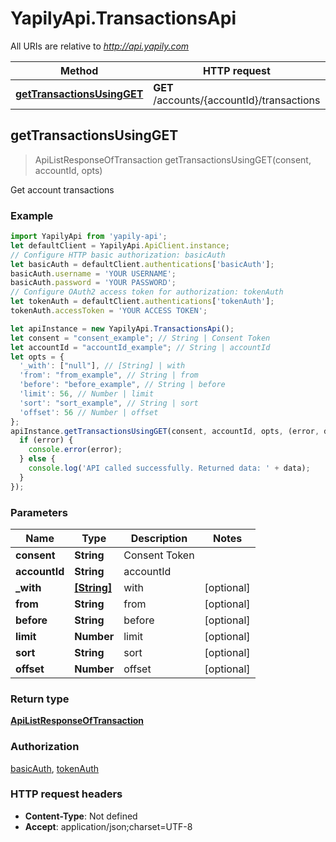 # YapilyApi.TransactionsApi

All URIs are relative to *http://api.yapily.com*

Method | HTTP request | Description
------------- | ------------- | -------------
[**getTransactionsUsingGET**](TransactionsApi.md#getTransactionsUsingGET) | **GET** /accounts/{accountId}/transactions | Get account transactions



## getTransactionsUsingGET

> ApiListResponseOfTransaction getTransactionsUsingGET(consent, accountId, opts)

Get account transactions

### Example

```javascript
import YapilyApi from 'yapily-api';
let defaultClient = YapilyApi.ApiClient.instance;
// Configure HTTP basic authorization: basicAuth
let basicAuth = defaultClient.authentications['basicAuth'];
basicAuth.username = 'YOUR USERNAME';
basicAuth.password = 'YOUR PASSWORD';
// Configure OAuth2 access token for authorization: tokenAuth
let tokenAuth = defaultClient.authentications['tokenAuth'];
tokenAuth.accessToken = 'YOUR ACCESS TOKEN';

let apiInstance = new YapilyApi.TransactionsApi();
let consent = "consent_example"; // String | Consent Token
let accountId = "accountId_example"; // String | accountId
let opts = {
  '_with': ["null"], // [String] | with
  'from': "from_example", // String | from
  'before': "before_example", // String | before
  'limit': 56, // Number | limit
  'sort': "sort_example", // String | sort
  'offset': 56 // Number | offset
};
apiInstance.getTransactionsUsingGET(consent, accountId, opts, (error, data, response) => {
  if (error) {
    console.error(error);
  } else {
    console.log('API called successfully. Returned data: ' + data);
  }
});
```

### Parameters


Name | Type | Description  | Notes
------------- | ------------- | ------------- | -------------
 **consent** | **String**| Consent Token | 
 **accountId** | **String**| accountId | 
 **_with** | [**[String]**](String.md)| with | [optional] 
 **from** | **String**| from | [optional] 
 **before** | **String**| before | [optional] 
 **limit** | **Number**| limit | [optional] 
 **sort** | **String**| sort | [optional] 
 **offset** | **Number**| offset | [optional] 

### Return type

[**ApiListResponseOfTransaction**](ApiListResponseOfTransaction.md)

### Authorization

[basicAuth](../README.md#basicAuth), [tokenAuth](../README.md#tokenAuth)

### HTTP request headers

- **Content-Type**: Not defined
- **Accept**: application/json;charset=UTF-8

